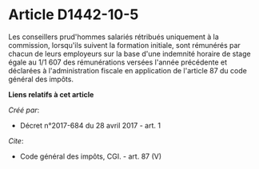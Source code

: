 # Article D1442-10-5

Les conseillers prud'hommes salariés rétribués uniquement à la commission, lorsqu'ils suivent la formation initiale, sont
rémunérés par chacun de leurs employeurs sur la base d'une indemnité horaire de stage égale au 1/1 607 des rémunérations
versées l'année précédente et déclarées à l'administration fiscale en application de l'article 87 du code général des impôts.

**Liens relatifs à cet article**

_Créé par_:

  - Décret n°2017-684 du 28 avril 2017 - art. 1

_Cite_:

  - Code général des impôts, CGI. - art. 87 (V)
